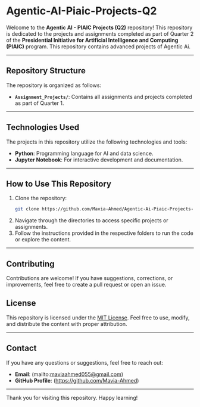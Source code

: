 # Agentic-AI-Piaic-Projects-Q2
Welcome to the **Agentic AI - PIAIC Projects (Q2)** repository! This repository is dedicated to the projects and assignments completed as part of Quarter 2 of the **Presidential Initiative for Artificial Intelligence and Computing (PIAIC)** program. This repository contains advanced projects of Agentic Ai.

---
## Repository Structure

The repository is organized as follows:

- **`Assignment_Projects/`**: Contains all assignments and projects completed as part of Quarter 1.

---
## Technologies Used

The projects in this repository utilize the following technologies and tools:

- **Python**: Programming language for AI and data science.
- **Jupyter Notebook**: For interactive development and documentation.

---
## How to Use This Repository

1. Clone the repository:
   ```bash
   git clone https://github.com/Mavia-Ahmed/Agentic-Ai-Piaic-Projects-Q2.git
   ```
2. Navigate through the directories to access specific projects or assignments.
3. Follow the instructions provided in the respective folders to run the code or explore the content.

---
## Contributing

Contributions are welcome! If you have suggestions, corrections, or improvements, feel free to create a pull request or open an issue.

## License

This repository is licensed under the [MIT License](LICENSE). Feel free to use, modify, and distribute the content with proper attribution.

---
## Contact

If you have any questions or suggestions, feel free to reach out:

- **Email**: (mailto:maviaahmed055@gmail.com)
- **GitHub Profile**: (https://github.com/Mavia-Ahmed)

---
Thank you for visiting this repository. Happy learning!
